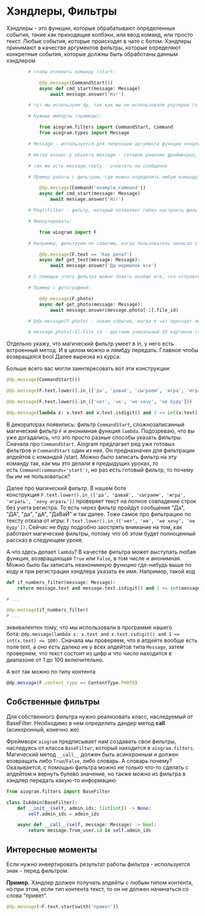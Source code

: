 # Хэндлеры, Фильтры

Хэндлеры - это функции, которые обрабатывают определенные события, такие как приходящие колбэки, или ввод команд, или просто текст. Любые события, которые происходят в чате с ботом.
Хэндлеры принимают в качестве аргументов фильтры, которые определяют конкретные события, которые должны быть обработаны данным хэндлером

```python
		# чтобы отловить команду /start:

			@dp.message(CommandStart())
			async def cmd_start(message: Message)
				await message.answer('Hi!')

		# тут мы используем dp, так как мы не использовали роутеров (о них будет в другой подглаве)

		# Нужные импорты (примеры):

			from aiogram.filters import CommandStart, Command
			from aiogram.types import Message

		# Message - используется для типизации аргумента функции хэндлера. Представляет собой сообщение, которое пришло в бота. Объект сообщения содержит кучу разных полей, в том числе ИД пользователя, всю его доступную информацию, сам текст сообщения, время, дату и тд и тп (на практике чаще всего используем message.from_user - тут хранится все по пользователю, который написал сообщение)

		# метод answer у объекта message - готовое решение фреймворка, чтобы ответить пользователю, от которого пришло сообщение (событие, в данном примере - это команда /start)

		# так же есть message.reply - ответить на сообщение

		# Пример работы с фильтром, где можно определить любую команду:

			@dp.message(Command('example_command'))
			async def cmd_start(message: Message)
				await message.answer('Hi!')

		# MagicFilter - фильтр, который позволяет гибко настроить фильтрацию событий для хэндлера

		# Импортировать:

			from aiogram import F

		# Например, фильтруем по событию, когда пользователь написал строку 'Как дела?'

			@dp.message(F.text == 'Как дела?')
			async def get_text(message: Message):
			    await message.answer('Да нормалек все')

		# С помощью этого фильтра можно ловить вообще все, что отправляет пользователь - картинки, видео, стикеры, локации, контакты и тд.

		# Пример с фотографией:

			@dp.message(F.photo)
			async def get_photo(message: Message):
				await message.answer(message.photo[-1].file_id)

		# @dp.message(F.photo) - ловим событие, когда в чат приходит любое изображение

		# message.photo[-1].file_id - достаем уникальный ID картинки (самый последний в списке - самое лучшее качество в списке. ТГ хранит картинки в нескольких вариантах)

```

Отдельно укажу, что магический фильтр умеет в in, у него есть встроенный метод. И в целом можно и лямбду передать. Главное чтобы возвращался bool
Далее вырезка из курса:

Больше всего вас могли заинтересовать вот эти конструкции:

```python
@dp.message(CommandStart())

@dp.message(F.text.lower().in_(['да', 'давай', 'сыграем', 'игра', 'играть', 'хочу играть']))

@dp.message(F.text.lower().in_(['нет', 'не', 'не хочу', 'не буду']))

@dp.message(lambda x: x.text and x.text.isdigit() and 1 <= int(x.text) <= 100)
```

В декораторах появились: фильтр `CommandStart`, сложнозаписанный магический фильтр `F` и анонимная функция `lambda`. Подозреваю, что вы уже догадались, что это просто разные способы указать фильтры. Сначала про `CommandStart`. Aiogram предлагает ряд уже готовых фильтров и `CommandStart` один из них. Он предназначен для фильтрации апдейтов с командой /start. Можно было записать фильтр на эту команду так, как мы это делали в предыдущих уроках, то есть `Command(commands='start')`, но раз есть готовый фильтр, то почему бы им не пользоваться?

Далее про магический фильтр. В нашем боте конструкция `F.text.lower().in_(['да', 'давай', 'сыграем', 'игра', 'играть', 'хочу играть'])` проверяет текст на полное совпадение строк без учета регистра. То есть через фильтр пройдут сообщения "Да", "ДА", "да", "дА", "ДаВаЙ" и так далее. Тоже самое про фильтрацию по тексту отказа от игры: `F.text.lower().in_(['нет', 'не', 'не хочу', 'не буду'])`. Сейчас не буду подробно заострять внимание на том, как работают магические фильтры, потому что об этом будет полноценный рассказ в следующем уроке.

А что здесь делает `lambda`? В качестве фильтра может выступать любая функция, возвращающая `True` или `False`, в том числе и анонимная. Можно было бы записать неанонимную функцию где-нибудь выше по коду и при регистрации хэндлера указать ее имя. Например, такой код

```python
def if_numbers_filter(message: Message):
    return message.text and message.text.isdigit() and 1 <= int(message.text) <= 100

# ...

@dp.message(if_numbers_filter)
# ...
```

эквивалентен тому, что мы использовали в программе нашего бота: `@dp.message(lambda x: x.text and x.text.isdigit() and 1 <= int(x.text) <= 100)`. Сначала мы проверяем, что в апдейте вообще есть поле text, а оно есть далеко не у всех апдейтов типа `Message`, затем проверяем, что текст состоит из цифр и что число находится в диапазоне от 1 до 100 включительно.

А вот так можно по типу контента

```jsx
@dp.message(F.content_type == ContentType.PHOTO)
```

## **Собственные фильтры**

Для собственного фильтра нужно реализовать класс, наследуемый от BaseFilter. Необходимо в нем определить дандер метод  __call__ (асинхронный, конечно же)

Фреймворк `aiogram` предписывает нам создавать свои фильтры, наследуясь от классa `BaseFilter`, который находится в `aiogram.filters`. Магический метод `__call__` должен быть асинхронным и должен возвращать либо `True`/`False`, либо словарь. А словарь почему? Оказывается, с помощью фильтра можно не только что-то сделать с апдейтом и вернуть булево значение, но также можно из фильтра в хэндлер передать какую-то информацию. 

```python
from aiogram.filters import BaseFilter

class IsAdmin(BaseFilter):
    def __init__(self, admin_ids: list[int]) -> None:
        self.admin_ids = admin_ids

    async def __call__(self, message: Message) -> bool:
        return message.from_user.id in self.admin_ids
```

## Интересные моменты

Если нужно инвертировать результат работы фильтра - используется знак `~` перед фильтром.

**Пример.** Хэндлер должен получать апдейты с любым типом контента, но при этом, если тип контента текст, то он не должен начинаться со слова "привет".

```python
@dp.message(~F.text.startswith('привет'))
```